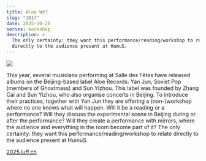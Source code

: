 ```yaml
---
title: Aloe W#3
slug: "1017"
date: 2025-10-26
series: workshop
description: >
  The only certainty: they want this performance/reading/workshop to relate
  directly to the audience present at HumuS.
---
```

![](/images/uploads/w-3.png)

This year, several musicians performing at Salle des Fêtes have released albums on the Beijing-based label Aloe Records: Yan Jun, Soviet Pop (members of Ghostmass) and Sun Yizhou. This label was founded by Zhang Cai and Sun Yizhou, who also organise concerts in Beijing. To introduce their practices, together with Yan Jun they are offering a (non-)workshop where no one knows what will happen. Will it be a reading or a performance? Will they discuss the experimental scene in Beijing during or after the performance? Will they create a performance with mirrors, where the audience and everything in the room become part of it? The only certainty: they want this performance/reading/workshop to relate directly to the audience present at HumuS.

[2025.luff.ch](https://2025.luff.ch/en/programme/workshops/session-d-ecoute-par-aloe-records/)

